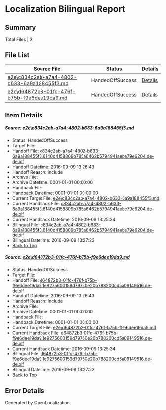 # <a name='report-top'></a> Localization Bilingual Report

## Summary
 Total Files | 2

## File List
 Source File | Status | Details 
 ----------- | ------ | ------- 
 [e2e\c834c2ab-a7a4-4802-b633-6a9a188455f3.md](https://github.com/OpenLocalizationTestOrg/ol-test0/blob/80814ec35272d09fbc6ecc7512577e545f13ed64/e2e/c834c2ab-a7a4-4802-b633-6a9a188455f3.md) | HandedOffSuccess | [Details](#9e6bcf6a4577aa81c73a59ff063f68a8c85a363d3)
 [e2e\d64872b3-01fc-476f-b75b-f9e6dee19da9.md](https://github.com/OpenLocalizationTestOrg/ol-test0/blob/80814ec35272d09fbc6ecc7512577e545f13ed64/e2e/d64872b3-01fc-476f-b75b-f9e6dee19da9.md) | HandedOffSuccess | [Details](#3f7594608c588c83a1335540fff14240f45c3b254)

## Item Details
##### <a name='9e6bcf6a4577aa81c73a59ff063f68a8c85a363d3'></a> Source: [e2e\c834c2ab-a7a4-4802-b633-6a9a188455f3.md](https://github.com/OpenLocalizationTestOrg/ol-test0/blob/80814ec35272d09fbc6ecc7512577e545f13ed64/e2e/c834c2ab-a7a4-4802-b633-6a9a188455f3.md)
* Status: HandedOffSuccess
* Target File: 
* Handoff File: [c834c2ab-a7a4-4802-b633-6a9a188455f3.6140d4158809b785a6462b5794941aebe79e6204.de-de.xlf](https://github.com/OpenLocalizationTestOrg/ol-test0-handoff/blob/d9a86d736ef4eb6f2c9632b8f6a38aac926a9770/ol-handoff/OpenLocalizationTestOrg/ol-test0-dede/yuwzho/ht/c834c2ab-a7a4-4802-b633-6a9a188455f3.6140d4158809b785a6462b5794941aebe79e6204.de-de.xlf)
* Handoff Datetime: 2016-09-09 13:26:43
* Handoff Reason: Include
* Archive File: 
* Archive Datetime: 0001-01-01 00:00:00
* Handback File: 
* Handback Datetime: 0001-01-01 00:00:00
* Current Target File: [e2e\c834c2ab-a7a4-4802-b633-6a9a188455f3.md](https://github.com/OpenLocalizationTestOrg/ol-test0-dede/blob/f6f2e3437a29d94863bceaae2eb752befc5b1a02/e2e/c834c2ab-a7a4-4802-b633-6a9a188455f3.md)
* Current Handback File: [c834c2ab-a7a4-4802-b633-6a9a188455f3.6140d4158809b785a6462b5794941aebe79e6204.de-de.xlf](https://github.com/OpenLocalizationTestOrg/ol-test0-handback/blob/7d038439a2420b363f9c84cdca43919fc7d728e2/ol-handback/OpenLocalizationTestOrg/ol-test0-dede/yuwzho/ht/c834c2ab-a7a4-4802-b633-6a9a188455f3.6140d4158809b785a6462b5794941aebe79e6204.de-de.xlf)
* Current Handback Datetime: 2016-09-09 13:25:34
* Bilingual File: [c834c2ab-a7a4-4802-b633-6a9a188455f3.6140d4158809b785a6462b5794941aebe79e6204.de-de.xlf](https://github.com/OpenLocalizationTestOrg/ol-test0-handback/blob/7d038439a2420b363f9c84cdca43919fc7d728e2/ol-handback/OpenLocalizationTestOrg/ol-test0-dede/yuwzho/ht/c834c2ab-a7a4-4802-b633-6a9a188455f3.6140d4158809b785a6462b5794941aebe79e6204.de-de.xlf)
* Bilingual Datetime: 2016-09-09 13:27:23
* [Back to Top](#report-top)

##### <a name='3f7594608c588c83a1335540fff14240f45c3b254'></a> Source: [e2e\d64872b3-01fc-476f-b75b-f9e6dee19da9.md](https://github.com/OpenLocalizationTestOrg/ol-test0/blob/80814ec35272d09fbc6ecc7512577e545f13ed64/e2e/d64872b3-01fc-476f-b75b-f9e6dee19da9.md)
* Status: HandedOffSuccess
* Target File: 
* Handoff File: [d64872b3-01fc-476f-b75b-f9e6dee19da9.1e9275600159d79760e20b788200cd5a09149516.de-de.xlf](https://github.com/OpenLocalizationTestOrg/ol-test0-handoff/blob/d9a86d736ef4eb6f2c9632b8f6a38aac926a9770/ol-handoff/OpenLocalizationTestOrg/ol-test0-dede/yuwzho/ht/d64872b3-01fc-476f-b75b-f9e6dee19da9.1e9275600159d79760e20b788200cd5a09149516.de-de.xlf)
* Handoff Datetime: 2016-09-09 13:26:43
* Handoff Reason: Include
* Archive File: 
* Archive Datetime: 0001-01-01 00:00:00
* Handback File: 
* Handback Datetime: 0001-01-01 00:00:00
* Current Target File: [e2e\d64872b3-01fc-476f-b75b-f9e6dee19da9.md](https://github.com/OpenLocalizationTestOrg/ol-test0-dede/blob/f6f2e3437a29d94863bceaae2eb752befc5b1a02/e2e/d64872b3-01fc-476f-b75b-f9e6dee19da9.md)
* Current Handback File: [d64872b3-01fc-476f-b75b-f9e6dee19da9.1e9275600159d79760e20b788200cd5a09149516.de-de.xlf](https://github.com/OpenLocalizationTestOrg/ol-test0-handback/blob/7d038439a2420b363f9c84cdca43919fc7d728e2/ol-handback/OpenLocalizationTestOrg/ol-test0-dede/yuwzho/ht/d64872b3-01fc-476f-b75b-f9e6dee19da9.1e9275600159d79760e20b788200cd5a09149516.de-de.xlf)
* Current Handback Datetime: 2016-09-09 13:25:34
* Bilingual File: [d64872b3-01fc-476f-b75b-f9e6dee19da9.1e9275600159d79760e20b788200cd5a09149516.de-de.xlf](https://github.com/OpenLocalizationTestOrg/ol-test0-handback/blob/7d038439a2420b363f9c84cdca43919fc7d728e2/ol-handback/OpenLocalizationTestOrg/ol-test0-dede/yuwzho/ht/d64872b3-01fc-476f-b75b-f9e6dee19da9.1e9275600159d79760e20b788200cd5a09149516.de-de.xlf)
* Bilingual Datetime: 2016-09-09 13:27:23
* [Back to Top](#report-top)


## Error Details

Generated by OpenLocalization.
